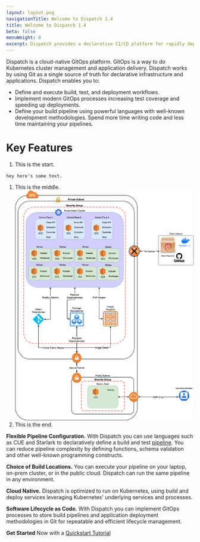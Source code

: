 ```yaml
---
layout: layout.pug
navigationTitle: Welcome to Dispatch 1.4
title: Welcome to Dispatch 1.4
beta: false
menuWeight: 0
excerpt: Dispatch provides a declarative CI/CD platform for rapidly deploying Cloud Native applications and enabling enterprises to rapidly build, test and manage applications' lifecycle using GitOps processes.
---
```

Dispatch is a cloud-native GitOps platform. GitOps is a way to do Kubernetes cluster management and application delivery. Dispatch works by using Git as a single source of truth for declarative infrastructure and applications. Dispatch enables you to:

* Define and execute build, test, and deployment workflows.
* Implement modern GitOps processes increasing test coverage and speeding up deployments.
* Define your build pipeline using powerful languages with well-known development methodologies. Spend more time writing code and less time maintaining your pipelines.

# Key Features

1. This is the start. 

```
hey here's some text. 
```

1. This is the middle. 
![This is an airgapped environment](Airgap_AWS_Detailed%20(1).png "Air Gapped AWS")
1. This is the end. 


**Flexible Pipeline Configuration.** With Dispatch you can use languages such as CUE and Starlark to declaratively define a build and test [pipeline](overview_concepts/dispatch-ci/). You can reduce pipeline complexity by defining functions, schema validation and other well-known programming constructs.

**Choice of Build Locations.** You can execute your pipeline on your laptop, on-prem cluster, or in the public cloud. Dispatch can run the same pipeline in any environment.

**Cloud Native.** Dispatch is optimized to run on Kubernetes, using build and deploy services leveraging Kubernetes' underlying services and processes.

**Software Lifecycle as Code.**  With Dispatch you can implement GitOps processes to store build pipelines and application deployment methodologies in Git for repeatable and efficient lifecycle management.

**Get Started** Now with a [Quickstart Tutorial](quickstart/)
